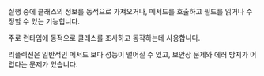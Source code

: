 실행 중에 클래스의 정보를 동적으로 가져오거나, 메서드를 호출하고 필드를 읽거나 수정할 수 있는 기능힙니다.

주로 런타임에 동적으로 클래스를 조사하고 동작하는데 사용합니다. 

리플렉션은 일반적인 메서드 보다 성능이 떨어질 수 있고, 보안상 문제와 에러 방지가 어렵다는 문제가 있습니다.
